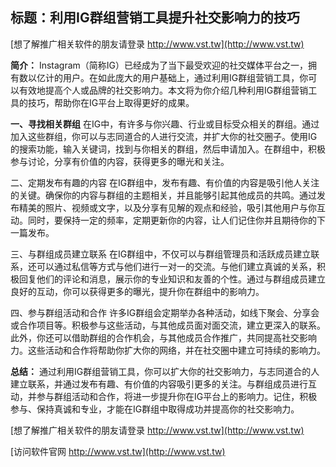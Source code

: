 ## **标题：利用IG群组营销工具提升社交影响力的技巧**

[想了解推广相关软件的朋友请登录 http://www.vst.tw](http://www.vst.tw)

**简介：**
Instagram（简称IG）已经成为了当下最受欢迎的社交媒体平台之一，拥有数以亿计的用户。在如此庞大的用户基础上，通过利用IG群组营销工具，你可以有效地提高个人或品牌的社交影响力。本文将为你介绍几种利用IG群组营销工具的技巧，帮助你在IG平台上取得更好的成果。

**一、寻找相关群组**
在IG中，有许多与你兴趣、行业或目标受众相关的群组。通过加入这些群组，你可以与志同道合的人进行交流，并扩大你的社交圈子。使用IG的搜索功能，输入关键词，找到与你相关的群组，然后申请加入。在群组中，积极参与讨论，分享有价值的内容，获得更多的曝光和关注。

二、定期发布有趣的内容
在IG群组中，发布有趣、有价值的内容是吸引他人关注的关键。确保你的内容与群组的主题相关，并且能够引起其他成员的共鸣。通过发布精美的照片、视频或文字，以及分享有见解的观点和经验，吸引其他用户与你互动。同时，要保持一定的频率，定期更新你的内容，让人们记住你并且期待你的下一篇发布。

三、与群组成员建立联系
在IG群组中，不仅可以与群组管理员和活跃成员建立联系，还可以通过私信等方式与他们进行一对一的交流。与他们建立真诚的关系，积极回复他们的评论和消息，展示你的专业知识和友善的个性。通过与群组成员建立良好的互动，你可以获得更多的曝光，提升你在群组中的影响力。

四、参与群组活动和合作
许多IG群组会定期举办各种活动，如线下聚会、分享会或合作项目等。积极参与这些活动，与其他成员面对面交流，建立更深入的联系。此外，你还可以借助群组的合作机会，与其他成员合作推广，共同提高社交影响力。这些活动和合作将帮助你扩大你的网络，并在社交圈中建立可持续的影响力。

**总结：**
通过利用IG群组营销工具，你可以扩大你的社交影响力，与志同道合的人建立联系，并通过发布有趣、有价值的内容吸引更多的关注。与群组成员进行互动，并参与群组活动和合作，将进一步提升你在IG平台上的影响力。记住，积极参与、保持真诚和专业，才能在IG群组中取得成功并提高你的社交影响力。

[想了解推广相关软件的朋友请登录 http://www.vst.tw](http://www.vst.tw)


[访问软件官网 http://www.vst.tw](http://www.vst.tw)
